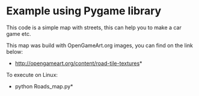 # Example using Pygame library

This code is a simple map with streets, this can help you to make a car game etc.

This map was build with OpenGameArt.org images, you can find on the link below:

* http://opengameart.org/content/road-tile-textures* 

To execute on Linux:

* python Roads_map.py*
